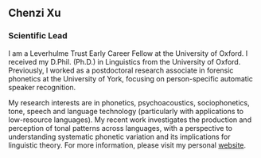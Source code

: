 ## **Chenzi Xu**

### Scientific Lead

I am a Leverhulme Trust Early Career Fellow at the University of Oxford. I received my D.Phil. (Ph.D.) in Linguistics from the University of Oxford. Previously, I worked as a postdoctoral research associate in forensic phonetics at the University of York, focusing on person-specific automatic speaker recognition.

My research interests are in phonetics, psychoacoustics, sociophonetics, tone, speech and language technology (particularly with applications to low-resource languages). My recent work investigates the production and perception of tonal patterns across languages, with a perspective to understanding systematic phonetic variation and its implications for linguistic theory. For more information, please visit my personal [website](https://chenzixu.rbind.io).

<!-- Social Media Links -->
<!-- <p>
  <a href="https://twitter.com/ChenziAmy" target="_blank"><i class="fab fa-twitter"></i> </a> |
  <a href="https://bsky.app/profile/chenzi.bsky.social" target="_blank"><i class="fab fa-bluesky"></i> </a> |
   <a href="https://scholar.google.com/citations?user=vPWjcSgAAAAJ&hl=en" target="_blank"><i class="ai ai-google-scholar"></i> </a> |
   <a href="https://github.com/chenchenzi" target="_blank"><i class="fab fa-github"></i> </a>
</p> -->
